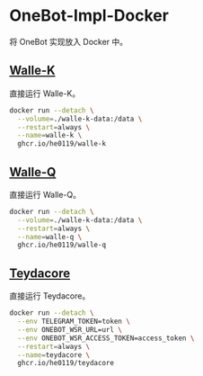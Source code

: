 # OneBot-Impl-Docker

将 OneBot 实现放入 Docker 中。

## [Walle-K](https://github.com/onebot-walle/walle-k)

直接运行 Walle-K。

```sh
docker run --detach \
  --volume=./walle-k-data:/data \
  --restart=always \
  --name=walle-k \
  ghcr.io/he0119/walle-k
```

## [Walle-Q](https://github.com/onebot-walle/walle-q)

直接运行 Walle-Q。

```sh
docker run --detach \
  --volume=./walle-k-data:/data \
  --restart=always \
  --name=walle-q \
  ghcr.io/he0119/walle-q
```

## [Teydacore](https://github.com/teyda/teydacore)

直接运行 Teydacore。

```sh
docker run --detach \
  --env TELEGRAM_TOKEN=token \
  --env ONEBOT_WSR_URL=url \
  --env ONEBOT_WSR_ACCESS_TOKEN=access_token \
  --restart=always \
  --name=teydacore \
  ghcr.io/he0119/teydacore
```
